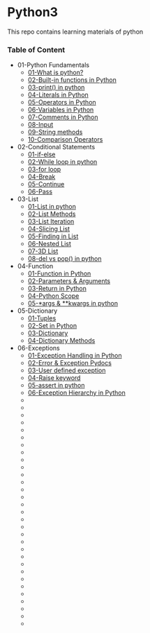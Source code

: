 # Python3
This repo contains learning materials of python

### Table of Content

* 01-Python Fundamentals
    * [01-What is python?](https://www.python.org/doc/essays/blurb/)
    * [02-Built-in functions in Python](https://docs.python.org/3/library/functions.html)
    * [03-print() in python](https://docs.python.org/3/library/functions.html#print)
    * [04-Literals in Python](https://www.scaler.com/topics/python/literals-in-python/)
    * [05-Operators in Python](https://www.geeksforgeeks.org/python-operators/)
    * [06-Variables in Python](https://www.geeksforgeeks.org/python-variables/)
    * [07-Comments in Python](https://www.geeksforgeeks.org/python-comments/)
    * [08-Input](https://www.geeksforgeeks.org/taking-input-in-python/)
    * [09-String methods](https://www.geeksforgeeks.org/python-string-methods/)
    * [10-Comparison Operators](https://www.w3schools.com/python/gloss_python_comparison_operators.asp)
* 02-Conditional Statements
    * [01-if-else](https://www.geeksforgeeks.org/python-if-else/)
    * [02-While loop in python](https://www.geeksforgeeks.org/python-while-loop/)
    * [03-for loop](https://www.geeksforgeeks.org/python-for-loops/?ref=lbp)
    * [04-Break](https://www.geeksforgeeks.org/python-break-statement/?ref=lbp)
    * [05-Continue](https://www.geeksforgeeks.org/python-continue-statement/?ref=lbp)
    * [06-Pass](https://www.geeksforgeeks.org/python-pass-statement/?ref=lbp)
* 03-List
    * [01-List in python](https://www.geeksforgeeks.org/python-lists/)
    * [02-List Methods](https://www.geeksforgeeks.org/list-methods-in-python/)
    * [03-List Iteration](https://www.geeksforgeeks.org/iterate-over-a-list-in-python/)
    * [04-Slicing List](https://www.geeksforgeeks.org/python-list-slicing/)
    * [05-Finding in List](https://www.geeksforgeeks.org/check-if-element-exists-in-list-in-python/)
    * [06-Nested List](https://www.geeksforgeeks.org/nested-list-comprehensions-in-python/)
    * [07-3D List](https://www.geeksforgeeks.org/python-creating-3d-list/)
    * [08-del vs pop() in python](https://www.javatpoint.com/difference-between-del-and-pop-in-python)
* 04-Function
    * [01-Function in Python](https://www.geeksforgeeks.org/python-functions/)
    * [02-Parameters & Arguments](https://www.geeksforgeeks.org/deep-dive-into-parameters-and-arguments-in-python/)
    * [03-Return in Python](https://www.geeksforgeeks.org/python-return-statement/)
    * [04-Python Scope](https://www.geeksforgeeks.org/python-scope-of-variables/)
    * [05-*args & **kwargs in python](https://www.geeksforgeeks.org/args-kwargs-python/)
* 05-Dictionary
    * [01-Tuples](https://www.w3schools.com/python/python_tuples.asp)
    * [02-Set in Python](https://www.geeksforgeeks.org/sets-in-python/)
    * [03-Dictionary](https://www.geeksforgeeks.org/python-dictionary/)
    * [04-Dictionary Methods](https://www.geeksforgeeks.org/python-dictionary-methods/)
* 06-Exceptions
    * [01-Exception Handling in Python](https://www.geeksforgeeks.org/python-exception-handling/?ref=lbp)
    * [02-Error & Exception Pydocs](https://docs.python.org/3/tutorial/errors.html)
    * [03-User defined exception](https://www.geeksforgeeks.org/user-defined-exceptions-python-examples/)
    * [04-Raise keyword](https://www.geeksforgeeks.org/python-raise-keyword/)
    * [05-assert in python](https://www.geeksforgeeks.org/python-assert-keyword/)
    * [06-Exception Hierarchy in Python](https://martinxpn.medium.com/exception-hierarchy-python-58-100-days-of-python-9d8585e6569b)
    * []()
    * []()
    * []()
    * []()
    * []()
    * []()
    * []()
    * []()
    * []()
    * []()
    * []()
    * []()
    * []()
    * []()
    * []()
    * []()
    * []()
    * []()
    * []()
    * []()
    * []()
    * []()
    * []()
    * []()
    * []()
    * []()
    * []()
    * []()
    * []()
    * []()
    * []()
    